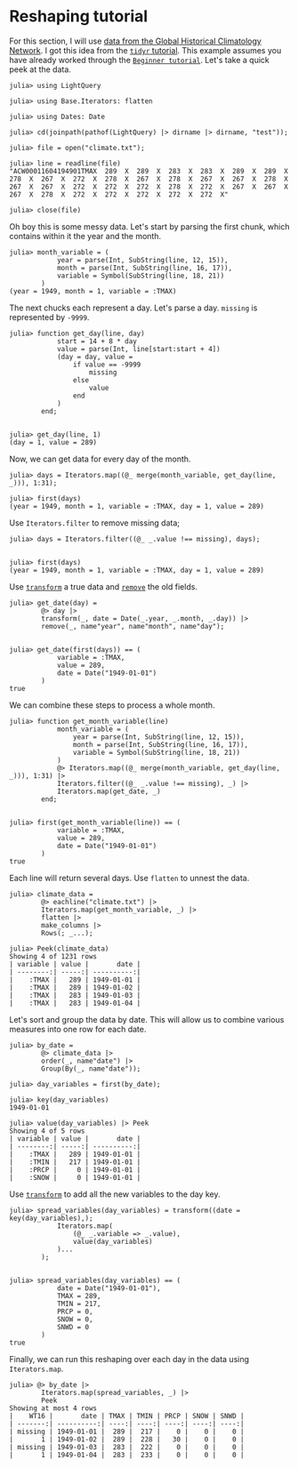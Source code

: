 # Reshaping tutorial

For this section, I will use [data from the Global Historical Climatology Network](https://www1.ncdc.noaa.gov/pub/data/ghcn/daily/all/ACW00011604.dly). I got this idea from the [`tidyr` tutorial](https://cran.r-project.org/web/packages/tidyr/vignettes/tidy-data.html). This example assumes you have already worked through the [`Beginner tutorial`](beginner_tutorial.md). Let's take a quick peek at the data.

```jldoctest reshaping
julia> using LightQuery

julia> using Base.Iterators: flatten

julia> using Dates: Date

julia> cd(joinpath(pathof(LightQuery) |> dirname |> dirname, "test"));
```

```jldoctest reshaping
julia> file = open("climate.txt");

julia> line = readline(file)
"ACW00011604194901TMAX  289  X  289  X  283  X  283  X  289  X  289  X  278  X  267  X  272  X  278  X  267  X  278  X  267  X  267  X  278  X  267  X  267  X  272  X  272  X  272  X  278  X  272  X  267  X  267  X  267  X  278  X  272  X  272  X  272  X  272  X  272  X"

julia> close(file)
```

Oh boy this is some messy data. Let's start by parsing the first chunk, which contains within it the year and the month.

```jldoctest reshaping
julia> month_variable = (
            year = parse(Int, SubString(line, 12, 15)),
            month = parse(Int, SubString(line, 16, 17)),
            variable = Symbol(SubString(line, 18, 21))
        )
(year = 1949, month = 1, variable = :TMAX)
```

The next chucks each represent a day. Let's parse a day. `missing` is represented by `-9999`.

```jldoctest reshaping
julia> function get_day(line, day)
            start = 14 + 8 * day
            value = parse(Int, line[start:start + 4])
            (day = day, value =
                if value == -9999
                    missing
                else
                    value
                end
            )
        end;


julia> get_day(line, 1)
(day = 1, value = 289)
```

Now, we can get data for every day of the month.

```jldoctest reshaping
julia> days = Iterators.map((@_ merge(month_variable, get_day(line, _))), 1:31);

julia> first(days)
(year = 1949, month = 1, variable = :TMAX, day = 1, value = 289)
```

Use `Iterators.filter` to remove missing data;

```jldoctest reshaping
julia> days = Iterators.filter((@_ _.value !== missing), days);


julia> first(days)
(year = 1949, month = 1, variable = :TMAX, day = 1, value = 289)
```

Use [`transform`](@ref) a true data and [`remove`](@ref) the old fields.

```jldoctest reshaping
julia> get_date(day) =
        @> day |>
        transform(_, date = Date(_.year, _.month, _.day)) |>
        remove(_, name"year", name"month", name"day");


julia> get_date(first(days)) == (
            variable = :TMAX,
            value = 289,
            date = Date("1949-01-01")
        )
true
```

We can combine these steps to process a whole month.

```jldoctest reshaping
julia> function get_month_variable(line)
            month_variable = (
                year = parse(Int, SubString(line, 12, 15)),
                month = parse(Int, SubString(line, 16, 17)),
                variable = Symbol(SubString(line, 18, 21))
            )
            @> Iterators.map((@_ merge(month_variable, get_day(line, _))), 1:31) |>
            Iterators.filter((@_ _.value !== missing), _) |>
            Iterators.map(get_date, _)
        end;


julia> first(get_month_variable(line)) == (
            variable = :TMAX,
            value = 289,
            date = Date("1949-01-01")
        )
true
```

Each line will return several days. Use `flatten` to unnest the data.

```jldoctest reshaping
julia> climate_data =
        @> eachline("climate.txt") |>
        Iterators.map(get_month_variable, _) |>
        flatten |>
        make_columns |>
        Rows(; _...);

julia> Peek(climate_data)
Showing 4 of 1231 rows
| variable | value |       date |
| --------:| -----:| ----------:|
|    :TMAX |   289 | 1949-01-01 |
|    :TMAX |   289 | 1949-01-02 |
|    :TMAX |   283 | 1949-01-03 |
|    :TMAX |   283 | 1949-01-04 |
```

Let's sort and group the data by date. This will allow us to combine various measures into one row for each date.

```jldoctest reshaping
julia> by_date =
        @> climate_data |>
        order(_, name"date") |>
        Group(By(_, name"date"));

julia> day_variables = first(by_date);

julia> key(day_variables)
1949-01-01

julia> value(day_variables) |> Peek
Showing 4 of 5 rows
| variable | value |       date |
| --------:| -----:| ----------:|
|    :TMAX |   289 | 1949-01-01 |
|    :TMIN |   217 | 1949-01-01 |
|    :PRCP |     0 | 1949-01-01 |
|    :SNOW |     0 | 1949-01-01 |
```

Use [`transform`](@ref) to add all the new variables to the day key.

```jldoctest reshaping
julia> spread_variables(day_variables) = transform((date = key(day_variables),);
            Iterators.map(
                (@_ _.variable => _.value),
                value(day_variables)
            )...
        );


julia> spread_variables(day_variables) == (
            date = Date("1949-01-01"),
            TMAX = 289,
            TMIN = 217,
            PRCP = 0,
            SNOW = 0,
            SNWD = 0
        )
true
```

Finally, we can run this reshaping over each day in the data using `Iterators.map`.

```jldoctest reshaping
julia> @> by_date |>
        Iterators.map(spread_variables, _) |>
        Peek
Showing at most 4 rows
|    WT16 |       date | TMAX | TMIN | PRCP | SNOW | SNWD |
| -------:| ----------:| ----:| ----:| ----:| ----:| ----:|
| missing | 1949-01-01 |  289 |  217 |    0 |    0 |    0 |
|       1 | 1949-01-02 |  289 |  228 |   30 |    0 |    0 |
| missing | 1949-01-03 |  283 |  222 |    0 |    0 |    0 |
|       1 | 1949-01-04 |  283 |  233 |    0 |    0 |    0 |
```
